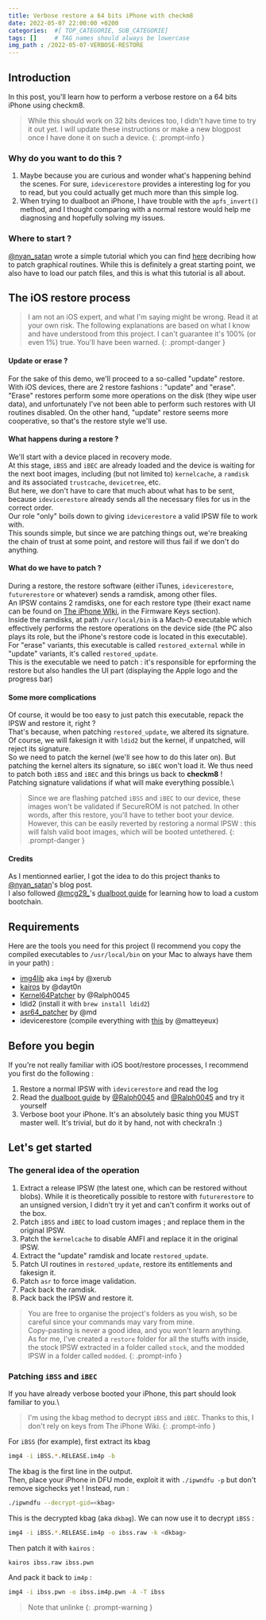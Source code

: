```yaml
---
title: Verbose restore a 64 bits iPhone with checkm8
date: 2022-05-07 22:00:00 +0200
categories:  #[ TOP_CATEGORIE, SUB_CATEGORIE]
tags: []     # TAG names should always be lowercase
img_path : /2022-05-07-VERBOSE-RESTORE
---
```


## Introduction
In this post, you'll learn how to perform a verbose restore on a 64 bits iPhone using checkm8.
> While this should work on 32 bits devices too, I didn't have time to try it out yet. I will update these instructions or make a new blogpost once I have done it on such a device.
{: .prompt-info }

### Why do you want to do this ?
1. Maybe because you are curious and wonder what's happening behind the scenes. For sure, `idevicerestore` provides a interesting log for you to read, but you could actually get much more than this simple log.
2. When trying to dualboot an iPhone, I have trouble with the `apfs_invert()` method, and I thought comparing with a normal restore would help me diagnosing and hopefully solving my issues.

### Where to start ?
[@nyan_satan](https://twitter.com/nyan_satan) wrote a simple tutorial which you can find [here](https://nyansatan.github.io/verbose-restore/) decribing how to patch graphical routines. While this is definitely a great starting point, we also have to load our patch files, and this is what this tutorial is all about.

## The iOS restore process
> I am not an iOS expert, and what I'm saying might be wrong. Read it at your own risk. The following explanations are based on what I know and have understood from this project. I can't guarantee it's 100% (or even 1%) true. You'll have been warned.
{: .prompt-danger }

#### Update or erase ?
For the sake of this demo, we'll proceed to a so-called "update" restore. \
With iOS devices, there are 2 restore fashions : "update" and "erase".\
"Erase" restores perform some more operations on the disk (they wipe user data), and unfortunately I've not been able to perform such restores with UI routines disabled. On the other hand, "update" restore seems more cooperative, so that's the restore style we'll use. 

#### What happens during a restore ?
We'll start with a device placed in recovery mode.\
At this stage, `iBSS` and `iBEC` are already loaded and the device is waiting for the next boot images, including (but not limited to) `kernelcache`, a  `ramdisk` and its associated `trustcache`, `devicetree`, etc.\
But here, we don't have to care that much about what has to be sent, because `idevicerestore` already sends all the necessary files for us in the correct order.\
Our role "only" boils down to giving `idevicerestore` a valid IPSW file to work with.\
This sounds simple, but since we are patching things out, we're breaking the chain of trust at some point, and restore will thus fail if we don't do anything.

#### What do we have to patch ?
During a restore, the restore software (either iTunes, `idevicerestore`, `futurerestore` or whatever) sends a ramdisk, among other files. \
An IPSW contains 2 ramdisks, one for each restore type (their exact name can be found on [The iPhone WIki](https://www.theiphonewiki.com), in the Firmware Keys section).\
Inside the ramdisks, at path `/usr/local/bin` is a Mach-O executable which effectively performs the restore operations on the device side (the PC also plays its role, but the iPhone's restore code is located in this executable). \
For "erase" variants, this executable is called `restored_external` while in "update" variants, it's called `restored_update`.\
This is the executable we need to patch : it's responsible for eprforming the restore but also handles the UI part (displaying the Apple logo and the progress bar)

#### Some more complications
Of course, it would be too easy to just patch this executable, repack the IPSW and restore it, right ?\
That's because, when patching `restored_update`, we altered its signature. Of course, we will fakesign it with `ldid2` but the kernel, if unpatched, will reject its signature.\
So we need to patch the kernel (we'll see how to do this later on). But patching the kernel alters its signature, so `iBEC` won't load it. We thus need to patch both `iBSS` and `iBEC` and this brings us back to **checkm8** !\
Patching signature validations if what will make everything possible.\

> Since we are flashing patched `iBSS` and `iBEC` to our device, these images won't be validated if SecureROM is not patched. In other words, after this restore, you'll have to tether boot your device.\
However, this can be easily reverted by restoring a normal IPSW : this will falsh valid boot images, which will be booted untethered.
{: .prompt-danger }

#### Credits
As I mentionned earlier, I got the idea to do this project thanks to [@nyan_satan](https://twitter.com/nyan_satan)'s blog post.\
I also followed [@mcg29_](https://twitter.com/mcg29_)'s [dualboot guide](https://dualbootfun.github.io/dualboot/) for learning how to load a custom bootchain.

## Requirements
Here are the tools you need for this project (I recommend you copy the compiled executables to `/usr/local/bin` on your Mac to always have them in your path) :
* [img4lib](https://github.com/xerub/img4lib) aka `img4` by @xerub
* [kairos](https://github.com/dayt0n/kairos) by @dayt0n
* [Kernel64Patcher](https://github.com/Ralph0045/Kernel64Patcher) by @Ralph0045
* ldid2 (install it with `brew install ldid2`)
* [asr64_patcher](https://github.com/exploit3dguy/asr64_patcher) by @md
* idevicerestore (compile everything with [this](https://gist.github.com/matteyeux/d7d8041a41ee8d664aaf5c3b99556ada) by @matteyeux)

## Before you begin
If you're not really familiar with iOS boot/restore processes, I recommend you first do the following :
1. Restore a normal IPSW with `idevicerestore` and read the log
2. Read the [dualboot guide](https://dualbootfun.github.io/dualboot/) by [@Ralph0045](https://twitter.com/Ralph0045) and [@Ralph0045](https://twitter.com/mcg29_) and try it yourself 
3. Verbose boot your iPhone. It's an absolutely basic thing you MUST master well. It's trivial, but do it by hand, not with checkra1n :)

## Let's get started
### The general idea of the operation
1. Extract a release IPSW (the latest one, which can be restored without blobs). While it is theoretically possible to restore with `futurerestore` to an unsigned version, I didn't try it yet and can't confirm it works out of the box.
2. Patch `iBSS` and `iBEC` to load custom images ; and replace them in the original IPSW.
3. Patch the `kernelcache` to disable AMFI and replace it in the original IPSW.
4. Extract the "update" ramdisk and locate `restored_update`.
5. Patch UI routines in `restored_update`, restore its entitlements and fakesign it.
6. Patch `asr` to force image validation.
7. Pack back the ramdisk.
8. Pack back the IPSW and restore it.

> You are free to organise the project's folders as you wish, so be careful since your commands may vary from mine.\
Copy-pasting is never a good idea, and you won't learn anything.\
As for me, I've created a `restore` folder for all the stuffs with inside, the stock IPSW extracted in a folder called `stock`, and the modded IPSW in a folder called `modded`.
{: .prompt-info }

### Patching `iBSS` and `iBEC`
If you have already verbose booted your iPhone, this part should look familiar to you.\

> I'm using the kbag method to decrypt `iBSS` and `iBEC`. Thanks to this, I don't rely on keys from The iPhone Wiki.
{: .prompt-info }

For `iBSS` (for example), first extract its kbag
```bash
img4 -i iBSS.*.RELEASE.im4p -b
```
The kbag is the first line in the output.\
Then, place your iPhone in DFU mode, exploit it with `./ipwndfu -p` but don't remove sigchecks yet ! Instead, run :
```bash
./ipwndfu --decrypt-gid=<kbag>
```
This is the decrypted kbag (aka `dkbag`). We can now use it to decrypt `iBSS` :
```bash
img4 -i iBSS.*.RELEASE.im4p -o ibss.raw -k <dkbag> 
```

Then patch it with `kairos` :
```bash
kairos ibss.raw ibss.pwn
```
And pack it back to `im4p` :
```bash
img4 -i ibss.pwn -o ibss.im4p.pwn -A -T ibss
```

> Note that unlinke
{: .prompt-warning }
